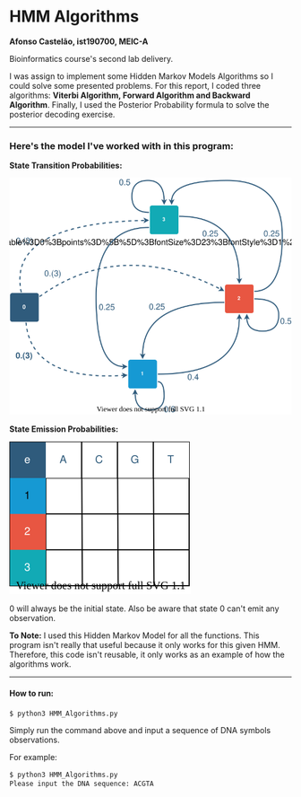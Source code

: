 # HMM Algorithms

**Afonso Castelão, ist190700, MEIC-A**

Bioinformatics course's second lab delivery.

I was assign to implement some Hidden Markov Models Algorithms so I could solve some presented problems. For this report, I coded three algorithms: **Viterbi Algorithm, Forward Algorithm and Backward Algorithm**. Finally, I used the Posterior Probability formula to solve the posterior decoding exercise.

---

### Here's the model I've worked with in this program:

**State Transition Probabilities:**

![HMM Transitions Image](https://github.com/CastleAf/IST_BioInformaticsCourse/blob/master/HMM_Algorithms/img/HMM_Transitions.svg?raw=true)

**State Emission Probabilities:**

![HMM Emissions Image](https://github.com/CastleAf/IST_BioInformaticsCourse/blob/master/HMM_Algorithms/img/HMM_Emissions.svg?raw=true)


0 will always be the initial state. Also be aware that state 0 can't emit any observation.

**To Note:** I used this Hidden Markov Model for all the functions. This program isn't really that useful because it only works for this given HMM. Therefore, this code isn't reusable, it only works as an example of how the algorithms work.

---

#### How to run:
```
$ python3 HMM_Algorithms.py
```
Simply run the command above and input a sequence of DNA symbols observations.

For example:
```
$ python3 HMM_Algorithms.py
Please input the DNA sequence: ACGTA
```


